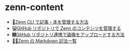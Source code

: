 # zenn-content

- [🔨Zenn CLI で記事・本を管理する方法](https://zenn.dev/zenn/articles/zenn-cli-guide)
- [😸GitHub リポジトリで Zenn のコンテンツを管理する](https://zenn.dev/zenn/articles/connect-to-github)
- [🎆GitHub リポジトリ連携で画像をアップロードする方法](https://zenn.dev/zenn/articles/deploy-github-images)
- [👩‍💻Zenn の Markdown 記法一覧](https://zenn.dev/zenn/articles/markdown-guide)
